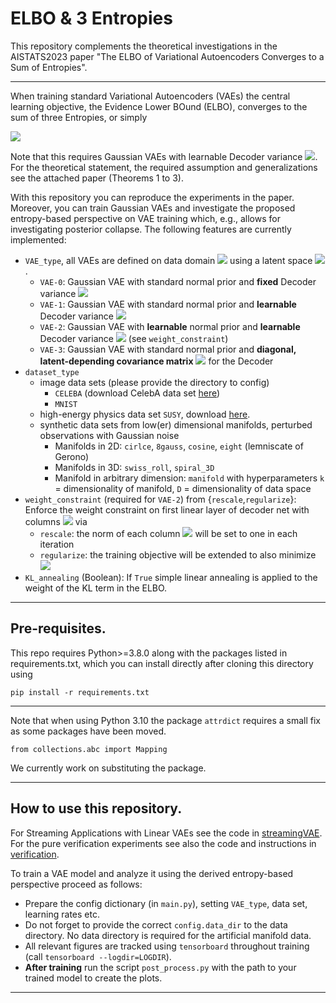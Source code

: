 # ELBO & 3 Entropies

This repository complements the theoretical investigations in the AISTATS2023 paper "The ELBO of Variational Autoencoders Converges to a Sum of Entropies".

---

When training standard Variational Autoencoders (VAEs) the central learning objective, the Evidence Lower BOund (ELBO),  converges to the sum of three Entropies, or simply

<img src="https://latex.codecogs.com/gif.latex?\text{ELBO}(\Theta,\Phi)=-\mathcal{H}_\text{dec}(\Theta,\Phi)%2B\frac{1}{N}\sum_n\mathcal{H}_\text{enc}^{(n)}(\Phi)-\mathcal{H}_\text{prior}"/> 

Note that this requires Gaussian VAEs with learnable Decoder
variance <img src="https://latex.codecogs.com/gif.latex?\sigma^2"/>.
For the theoretical statement, the required assumption and generalizations see the attached paper (Theorems 1 to 3).

With this repository you can reproduce the experiments in the paper.
Moreover, you can train Gaussian VAEs and investigate the proposed entropy-based perspective on VAE training which, e.g., allows for investigating posterior collapse. The following features are currently implemented:

- `VAE_type`, all VAEs are defined on data domain <img src="https://latex.codecogs.com/gif.latex?\mathcal{X}=\mathbb{R}^D"/> using a latent
  space <img src="https://latex.codecogs.com/gif.latex?\mathcal{Z}=\mathbb{R}^H"/>.
  - `VAE-0`: Gaussian VAE with standard normal prior and **fixed** Decoder variance <img src="https://latex.codecogs.com/gif.latex?\sigma^2=1"/>
  - `VAE-1`: Gaussian VAE with standard normal prior and **learnable** Decoder variance <img src="https://latex.codecogs.com/gif.latex?\sigma^2"/>
  - `VAE-2`: Gaussian VAE with **learnable** normal prior and **learnable** Decoder variance <img src="https://latex.codecogs.com/gif.latex?\sigma^2"/> (see `weight_constraint`)
  - `VAE-3`: Gaussian VAE with standard normal prior and **diagonal, latent-depending covariance
    matrix** <img src="https://latex.codecogs.com/gif.latex?\Sigma(z)"/>  for the Decoder
- `dataset_type`
  - image data sets (please provide the directory to config)
    - `CELEBA` (download CelebA data set [here](https://mmlab.ie.cuhk.edu.hk/projects/CelebA.html))
    - `MNIST`
  - high-energy physics data set `SUSY`, download [here](https://archive.ics.uci.edu/ml/datasets/SUSY).
  - synthetic data sets from low(er) dimensional manifolds, perturbed observations with Gaussian noise
    - Manifolds in 2D: `cirlce`, `8gauss`, `cosine`, `eight` (lemniscate of Gerono)
    - Manifolds in 3D: `swiss_roll`, `spiral_3D`
    - Manifold in arbitrary dimension: `manifold` with hyperparameters `k` = dimensionality of manifold, `D` =
      dimensionality of data space
- `weight_constraint` (required for `VAE-2`) from {`rescale`,`regularize`}: Enforce the weight constraint on first linear layer of decoder net with columns <img src="https://latex.codecogs.com/gif.latex?W_h"/> via
  - `rescale`: the norm of each column <img src="https://latex.codecogs.com/gif.latex?W_h"/> will be set to one in each iteration
  - `regularize`: the training objective will be extended to also
    minimize <img src="https://latex.codecogs.com/gif.latex?\gamma\sum\nolimits_{h}(W_h^TW_h-1)^2">
- `KL_annealing` (Boolean): If `True` simple linear annealing is applied to the weight of the KL term in the ELBO.

---

## Pre-requisites.

This repo requires Python>=3.8.0 along with the packages listed in requirements.txt,
which you can install directly after cloning this directory using

```
pip install -r requirements.txt
```

---
Note that when using Python 3.10 the package `attrdict` requires a small fix as some packages have been moved.

```
from collections.abc import Mapping
```

We currently work on substituting the package.

---

## How to use this repository.

For Streaming Applications with Linear VAEs see the code in [streamingVAE](streamingVAE).
For the pure verification experiments see also the code and instructions in [verification](verification).

To train a VAE model and analyze it using the derived entropy-based perspective proceed as follows:

- Prepare the config dictionary (in `main.py`), setting `VAE_type`, data set, learning rates etc.
- Do not forget to provide the correct `config.data_dir` to the data directory. No data directory is required for the
  artificial
  manifold data.
- All relevant figures are tracked using `tensorboard` throughout training (call `tensorboard --logdir=LOGDIR`).
- **After training** run the script `post_process.py` with the path to your trained model to create the plots.

---